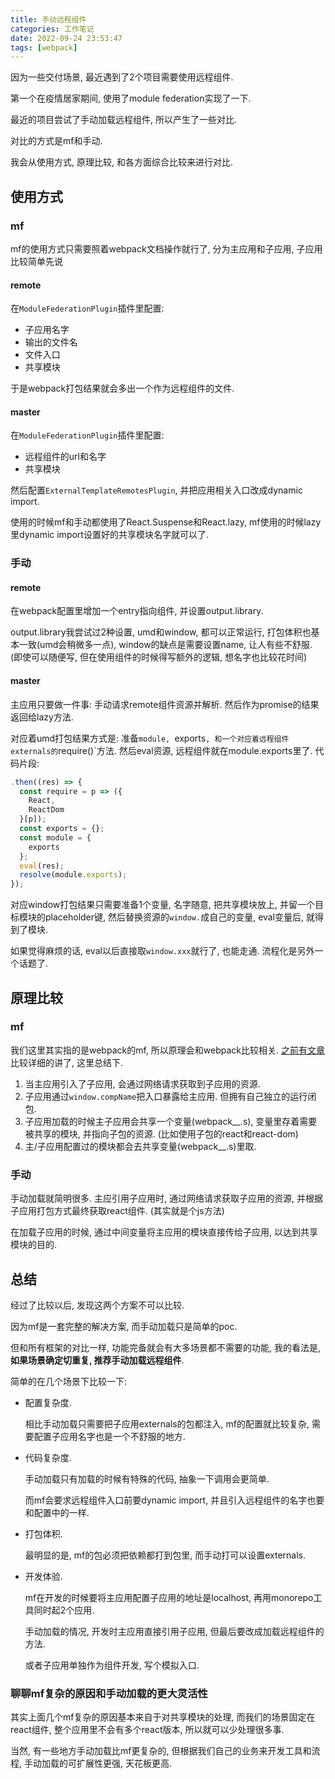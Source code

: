 ```yaml
---
title: 手动远程组件
categories: 工作笔记
date: 2022-09-24 23:53:47
tags: [webpack]
---
```

因为一些交付场景, 最近遇到了2个项目需要使用远程组件.

第一个在疫情居家期间, 使用了module federation实现了一下.

最近的项目尝试了手动加载远程组件, 所以产生了一些对比.

<!--more-->

对比的方式是mf和手动.

我会从使用方式, 原理比较, 和各方面综合比较来进行对比.

## 使用方式

### mf

mf的使用方式只需要照着webpack文档操作就行了, 分为主应用和子应用, 子应用比较简单先说

#### remote

在`ModuleFederationPlugin`插件里配置:

+ 子应用名字
+ 输出的文件名
+ 文件入口
+ 共享模块

于是webpack打包结果就会多出一个作为远程组件的文件.

#### master

在`ModuleFederationPlugin`插件里配置:

+ 远程组件的url和名字
+ 共享模块

然后配置`ExternalTemplateRemotesPlugin`, 并把应用相关入口改成dynamic import.

使用的时候mf和手动都使用了React.Suspense和React.lazy, mf使用的时候lazy里dynamic import设置好的共享模块名字就可以了.

### 手动

#### remote

在webpack配置里增加一个entry指向组件, 并设置output.library.

output.library我尝试过2种设置, umd和window, 都可以正常运行, 打包体积也基本一致(umd会稍微多一点), window的缺点是需要设置name, 让人有些不舒服. (即使可以随便写, 但在使用组件的时候得写额外的逻辑, 想名字也比较花时间)

#### master

主应用只要做一件事: 手动请求remote组件资源并解析. 然后作为promise的结果返回给lazy方法.

对应着umd打包结果方式是: 准备`module, `exports`, 和一个对应着远程组件externals的`require()`方法. 然后eval资源, 远程组件就在module.exports里了. 代码片段:

```js
.then((res) => {
  const require = p => ({
    React,
    ReactDom
  }[p]);
  const exports = {};
  const module = {
    exports
  };
  eval(res);
  resolve(module.exports);
});
```

对应window打包结果只需要准备1个变量, 名字随意, 把共享模块放上, 并留一个目标模块的placeholder键, 然后替换资源的`window.`成自己的变量, eval变量后, 就得到了模块.

如果觉得麻烦的话, eval以后直接取`window.xxx`就行了, 也能走通. 流程化是另外一个话题了.

## 原理比较

### mf

我们这里其实指的是webpack的mf, 所以原理会和webpack比较相关. [之前有文章](/2022/07/28/module-of-webpack-output-in-depth/)比较详细的讲了, 这里总结下.

1. 当主应用引入了子应用, 会通过网络请求获取到子应用的资源.
2. 子应用通过`window.compName`把入口暴露给主应用. 但拥有自己独立的运行闭包.
3. 子应用加载的时候主子应用会共享一个变量(webpack__.s), 变量里存着需要被共享的模块, 并指向子包的资源. (比如使用子包的react和react-dom)
4. 主/子应用配置过的模块都会去共享变量(webpack__.s)里取.

### 手动

手动加载就简明很多. 主应引用子应用时, 通过网络请求获取子应用的资源, 并根据子应用打包方式最终获取react组件. (其实就是个js方法)

在加载子应用的时候, 通过中间变量将主应用的模块直接传给子应用, 以达到共享模块的目的.

## 总结

经过了比较以后, 发现这两个方案不可以比较.

因为mf是一套完整的解决方案, 而手动加载只是简单的poc.

但和所有框架的对比一样, 功能完备就会有大多场景都不需要的功能, 我的看法是, **如果场景确定切重复, 推荐手动加载远程组件**.

简单的在几个场景下比较一下:

+ 配置复杂度.

  相比手动加载只需要把子应用externals的包都注入, mf的配置就比较复杂, 需要配置子应用名字也是一个不舒服的地方.

+ 代码复杂度.

  手动加载只有加载的时候有特殊的代码, 抽象一下调用会更简单.

  而mf会要求远程组件入口前要dynamic import, 并且引入远程组件的名字也要和配置中的一样.

+ 打包体积.

  最明显的是, mf的包必须把依赖都打到包里, 而手动打可以设置externals.

+ 开发体验.

  mf在开发的时候要将主应用配置子应用的地址是localhost, 再用monorepo工具同时起2个应用.

  手动加载的情况, 开发时主应用直接引用子应用, 但最后要改成加载远程组件的方法.

  或者子应用单独作为组件开发, 写个模拟入口.

### 聊聊mf复杂的原因和手动加载的更大灵活性

其实上面几个mf复杂的原因基本来自于对共享模块的处理, 而我们的场景固定在react组件, 整个应用里不会有多个react版本, 所以就可以少处理很多事.

当然, 有一些地方手动加载比mf更复杂的, 但根据我们自己的业务来开发工具和流程, 手动加载的可扩展性更强, 天花板更高.

